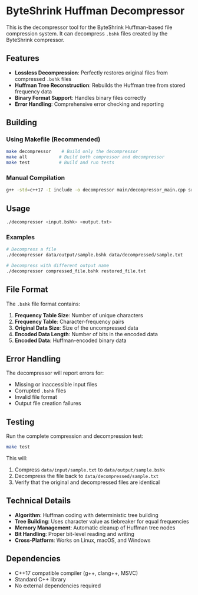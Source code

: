 # ByteShrink Huffman Decompressor

This is the decompressor tool for the ByteShrink Huffman-based file compression system. It can decompress `.bshk` files created by the ByteShrink compressor.

## Features

- **Lossless Decompression**: Perfectly restores original files from compressed `.bshk` files
- **Huffman Tree Reconstruction**: Rebuilds the Huffman tree from stored frequency data
- **Binary Format Support**: Handles binary files correctly
- **Error Handling**: Comprehensive error checking and reporting

## Building

### Using Makefile (Recommended)
```bash
make decompressor    # Build only the decompressor
make all            # Build both compressor and decompressor
make test           # Build and run tests
```

### Manual Compilation
```bash
g++ -std=c++17 -I include -o decompressor main/decompressor_main.cpp src/HuffmanDecompressor.cpp src/HuffmanTree.cpp
```

## Usage

```bash
./decompressor <input.bshk> <output.txt>
```

### Examples

```bash
# Decompress a file
./decompressor data/output/sample.bshk data/decompressed/sample.txt

# Decompress with different output name
./decompressor compressed_file.bshk restored_file.txt
```

## File Format

The `.bshk` file format contains:
1. **Frequency Table Size**: Number of unique characters
2. **Frequency Table**: Character-frequency pairs
3. **Original Data Size**: Size of the uncompressed data
4. **Encoded Data Length**: Number of bits in the encoded data
5. **Encoded Data**: Huffman-encoded binary data

## Error Handling

The decompressor will report errors for:
- Missing or inaccessible input files
- Corrupted `.bshk` files
- Invalid file format
- Output file creation failures

## Testing

Run the complete compression and decompression test:
```bash
make test
```

This will:
1. Compress `data/input/sample.txt` to `data/output/sample.bshk`
2. Decompress the file back to `data/decompressed/sample.txt`
3. Verify that the original and decompressed files are identical

## Technical Details

- **Algorithm**: Huffman coding with deterministic tree building
- **Tree Building**: Uses character value as tiebreaker for equal frequencies
- **Memory Management**: Automatic cleanup of Huffman tree nodes
- **Bit Handling**: Proper bit-level reading and writing
- **Cross-Platform**: Works on Linux, macOS, and Windows

## Dependencies

- C++17 compatible compiler (g++, clang++, MSVC)
- Standard C++ library
- No external dependencies required
